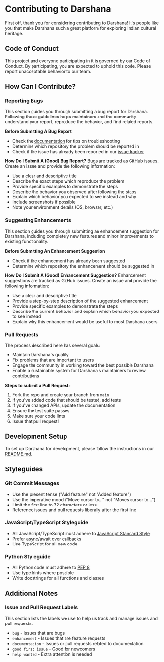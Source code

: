 # Contributing to Darshana

First off, thank you for considering contributing to Darshana! It's people like you that make Darshana such a great platform for exploring Indian cultural heritage.

## Code of Conduct

This project and everyone participating in it is governed by our Code of Conduct. By participating, you are expected to uphold this code. Please report unacceptable behavior to our team.

## How Can I Contribute?

### Reporting Bugs

This section guides you through submitting a bug report for Darshana. Following these guidelines helps maintainers and the community understand your report, reproduce the behavior, and find related reports.

**Before Submitting A Bug Report**
- Check the [documentation](./README.md) for tips on troubleshooting
- Determine which repository the problem should be reported in
- Check if the issue has already been reported in our [issue tracker](../../issues)

**How Do I Submit A (Good) Bug Report?**
Bugs are tracked as GitHub issues. Create an issue and provide the following information:
- Use a clear and descriptive title
- Describe the exact steps which reproduce the problem
- Provide specific examples to demonstrate the steps
- Describe the behavior you observed after following the steps
- Explain which behavior you expected to see instead and why
- Include screenshots if possible
- Note your environment details (OS, browser, etc.)

### Suggesting Enhancements

This section guides you through submitting an enhancement suggestion for Darshana, including completely new features and minor improvements to existing functionality.

**Before Submitting An Enhancement Suggestion**
- Check if the enhancement has already been suggested
- Determine which repository the enhancement should be suggested in

**How Do I Submit A (Good) Enhancement Suggestion?**
Enhancement suggestions are tracked as GitHub issues. Create an issue and provide the following information:
- Use a clear and descriptive title
- Provide a step-by-step description of the suggested enhancement
- Provide specific examples to demonstrate the steps
- Describe the current behavior and explain which behavior you expected to see instead
- Explain why this enhancement would be useful to most Darshana users

### Pull Requests

The process described here has several goals:
- Maintain Darshana's quality
- Fix problems that are important to users
- Engage the community in working toward the best possible Darshana
- Enable a sustainable system for Darshana's maintainers to review contributions

**Steps to submit a Pull Request:**
1. Fork the repo and create your branch from `main`
2. If you've added code that should be tested, add tests
3. If you've changed APIs, update the documentation
4. Ensure the test suite passes
5. Make sure your code lints
6. Issue that pull request!

## Development Setup

To set up Darshana for development, please follow the instructions in our [README.md](./README.md).

## Styleguides

### Git Commit Messages
- Use the present tense ("Add feature" not "Added feature")
- Use the imperative mood ("Move cursor to..." not "Moves cursor to...")
- Limit the first line to 72 characters or less
- Reference issues and pull requests liberally after the first line

### JavaScript/TypeScript Styleguide
- All JavaScript/TypeScript must adhere to [JavaScript Standard Style](https://standardjs.com/)
- Prefer async/await over callbacks
- Use TypeScript for all new code

### Python Styleguide
- All Python code must adhere to [PEP 8](https://pep8.org/)
- Use type hints where possible
- Write docstrings for all functions and classes

## Additional Notes

### Issue and Pull Request Labels

This section lists the labels we use to help us track and manage issues and pull requests.

- `bug` - Issues that are bugs
- `enhancement` - Issues that are feature requests
- `documentation` - Issues or pull requests related to documentation
- `good first issue` - Good for newcomers
- `help wanted` - Extra attention is needed